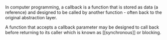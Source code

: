 In computer programming, a callback is a function that is stored as data (a reference) and designed to be called by another function - often back to the original abstraction layer. 

A function that accepts a callback parameter may be designed to call back before returning to its caller which is known as [[synchronous]] or blocking. 

